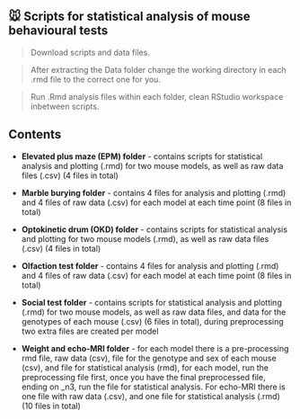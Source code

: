 ## 🐭 Scripts for statistical analysis of mouse behavioural tests 

>
>Download scripts and data files.

>
>After extracting the Data folder change the working directory in each .rmd file to the correct one for you.

>
>Run .Rmd analysis files within each folder, clean RStudio workspace inbetween scripts.

## Contents

* **Elevated plus maze (EPM) folder** - contains scripts for statistical analysis and plotting (.rmd) for two mouse models, as well as raw data files (.csv) (4 files in total)

* **Marble burying folder** - contains 4 files for analysis and plotting (.rmd) and 4 files of raw data (.csv) for each model at each time point (8 files in total)

* **Optokinetic drum (OKD) folder** - contains scripts for statistical analysis and plotting for two mouse models (.rmd), as well as raw data files (.csv) (4 files in total)

* **Olfaction test folder** - contains 4 files for analysis and plotting (.rmd) and 4 files of raw data (.csv) for each model at each time point (8 files in total)

* **Social test folder** - contains scripts for statistical analysis and plotting (.rmd) for two mouse models, as well as raw data files, and data for the genotypes of each mouse (.csv) (6 files in total), during preprocessing two extra files are created per model

* **Weight and echo-MRI folder** - for each model there is a pre-processing rmd file, raw data (csv), file for the genotype and sex of each mouse (csv), and file for statistical analysis (rmd), for each model, run the preprocessing file first, once you have the final preprocessed file, ending on _n3, run the file for statistical analysis.
For echo-MRI there is one file with raw data (.csv), and one file for statistical analysis (.rmd) (10 files in total)
